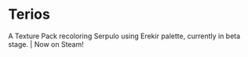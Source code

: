 # Terios
A Texture Pack recoloring Serpulo using Erekir palette, currently in beta stage. | Now on Steam!
